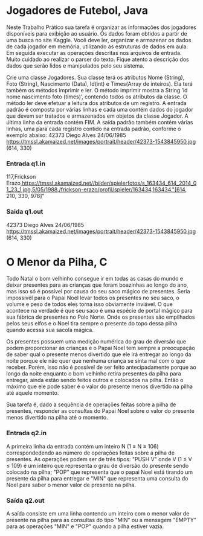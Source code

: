 # Jogadores de Futebol, Java
Neste Trabalho Prático sua tarefa é organizar as informações dos jogadores disponíveis para exibição ao usuário. Os dados foram obtidos a partir de uma busca no site Kaggle. Você deve ler, organizar e armazenar os dados de cada jogador em memória, utilizando as estruturas de dados em aula. Em seguida executar as operações descritas nos arquivos de entrada. Muito cuidado ao realizar o parser do texto. Fique atento a descrição dos dados que serão lidos e manipulados pelo seu sistema.

Crie uma classe Jogadores. Sua classe terá os atributos Nome (String), Foto (String), Nascimento (Data), Id(int) e Times(Array de inteiros). Ela terá também os métodos imprimir e ler. O método imprimir mostra a String ’id nome nascimento foto (times)’, contendo todos os atributos da classe. O método ler deve efetuar a leitura dos atributos de um registro. A entrada padrão é composta por várias linhas e cada uma contém dados do jogador que devem ser tratados e armazenados em objetos da classe Jogador. A última linha da entrada contém FIM. A saída padrão também contém várias linhas, uma para cada registro contido na entrada padrão, conforme o exemplo abaixo: 42373 Diego Alves 24/06/1985 https://tmssl.akamaized.net/images/portrait/header/42373-1543845950.jpg (614, 330)

### Entrada  q1.in
117,Frickson Erazo,https://tmssl.akamaized.net//bilder/spielerfotos/s_163434_614_2014_01_23_1.jpg,5/05/1988,/frickson-erazo/profil/spieler/163434,163434,"[614, 210, 330, 978]"

### Saida    q1.out
42373 Diego Alves 24/06/1985 https://tmssl.akamaized.net/images/portrait/header/42373-1543845950.jpg (614, 330)

# O Menor da Pilha, C
Todo Natal o bom velhinho consegue ir em todas as casas do mundo e deixar presentes para as crianças que foram boazinhas ao longo do ano, mas isso só é possível por causa do seu saco mágico de presentes. Seria impossível para o Papai Noel levar todos os presentes no seu saco, o volume e peso de todos eles torna isso obviamente inviável. O que acontece na verdade é que seu saco é uma espécie de portal mágico para sua fábrica de presentes no Polo Norte. Onde os presentes são empilhados pelos seus elfos e o Noel tira sempre o presente do topo dessa pilha quando acessa sua sacola mágica.

Os presentes possuem uma medição numérica do grau de diversão que podem proporcionar às crianças e o Papai Noel tem sempre a preocupação de saber qual o presente menos divertido que ele irá entregar ao longo da noite porque ele não quer que nenhuma criança se sinta mal com o que receber. Porém, isso não é possível de ser feito antecipadamente porque ao longo da noite enquanto o bom velhinho retira presentes da pilha para entregar, ainda estão sendo feitos outros e colocados na pilha. Então o máximo que ele pode saber é o valor do presente menos divertido na pilha até aquele momento.

Sua tarefa é, dado a sequência de operações feitas sobre a pilha de presentes, responder as consultas do Papai Noel sobre o valor do presente menos divertido na pilha até o momento.

### Entrada q2.in
A primeira linha da entrada contém um inteiro N (1 ≤ N ≤ 106) correspondedendo ao número de operações feitas sobre a pilha de presentes. As operações podem ser de três tipos: "PUSH V" onde V (1 ≤ V ≤ 109) é um inteiro que representa o grau de diversão do presente sendo colocado na pilha; "POP" que representa que o papai Noel está tirando um presente da pilha para entregar e "MIN" que representa uma consulta do Noel para saber o menor valor de presente na pilha.

### Saída q2.out
A saída consiste em uma linha contendo um inteiro com o menor valor de presente na pilha para as consultas do tipo "MIN" ou a mensagem "EMPTY" para as operações "MIN" e "POP" quando a pilha estiver vazia.
